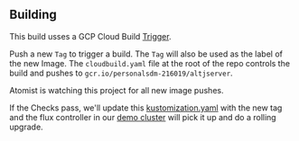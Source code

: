 ## Building

This build usses a GCP Cloud Build [Trigger](https://console.cloud.google.com/cloud-build/triggers/edit/27656c29-05b6-4de4-a69d-3a200f652a30?authuser=1&project=personalsdm-216019).

Push a new `Tag` to trigger a build.  The `Tag` will also be used as the label of the new Image.  The  `cloudbuild.yaml` file at the root of the repo controls the build and pushes to `gcr.io/personalsdm-216019/altjserver`.

Atomist is watching this project for all new image pushes.

If the Checks pass, we'll update this [kustomization.yaml](https://github.com/vonwig/altjservice/blob/main/resources/k8s/deployment/kustomization.yaml) with the new tag and the flux controller in our [demo cluster](https://console.cloud.google.com/kubernetes/workload/overview?authuser=1&project=personalsdm-216019&pageState=(%22savedViews%22:(%22i%22:%22c7e22f704f50495bab535dad8f5ea80f%22,%22c%22:%5B%22gke%2Fus-east1-b%2Fdemo%22%5D,%22n%22:%5B%22default%22,%22atomist%22,%22flux-system%22,%22ingress-nginx%22,%22kube-node-lease%22,%22kube-public%22,%22kube-system%22,%22production%22%5D))) 
will pick it up and do a rolling upgrade.






